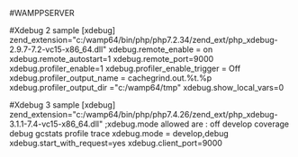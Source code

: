 #WAMPPSERVER

#Xdebug 2 sample
[xdebug]
zend_extension="c:/wamp64/bin/php/php7.2.34/zend_ext/php_xdebug-2.9.7-7.2-vc15-x86_64.dll"
xdebug.remote_enable = on
xdebug.remote_autostart=1
xdebug.remote_port=9000
xdebug.profiler_enable=1
xdebug.profiler_enable_trigger = Off
xdebug.profiler_output_name = cachegrind.out.%t.%p
xdebug.profiler_output_dir ="c:/wamp64/tmp"
xdebug.show_local_vars=0

#Xdebug 3 sample
[xdebug]
zend_extension="c:/wamp64/bin/php/php7.4.26/zend_ext/php_xdebug-3.1.1-7.4-vc15-x86_64.dll"
;xdebug.mode allowed are : off develop coverage debug gcstats profile trace
xdebug.mode = develop,debug
xdebug.start_with_request=yes
xdebug.client_port=9000
